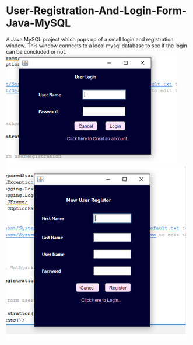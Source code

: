 # User-Registration-And-Login-Form-Java-MySQL
A Java MySQL project which pops up of a small login and registration window. This window connects to a local mysql database to see if the login can be concluded or not.
![Login Form](Login_ScreenShot.PNG)
![Registration Form](Registration_ScreenShot.PNG)
